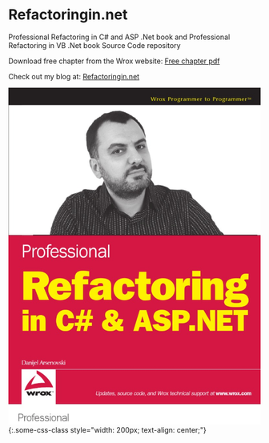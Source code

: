 Refactoringin.net
=================

Professional Refactoring in C# and ASP .Net book and Professional Refactoring in VB .Net book Source Code repository

Download free chapter from the Wrox website:
[Free chapter pdf](http://media.wiley.com/product_data/excerpt/2X/04704345/047043452X.pdf)

Check out my blog at:
[Refactoringin.net](http://refactoringin.net)

![Book Cover](/RefInCSharp/cover.jpg?raw=true "Refactoring in C# and ASP .Net book cover")
{:.some-css-class style="width: 200px; text-align: center;"}